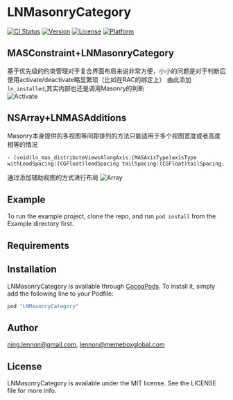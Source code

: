 # LNMasonryCategory

[![CI Status](http://img.shields.io/travis/ning.lennon@gmail.com/LNMasonryCategory.svg?style=flat)](https://travis-ci.org/ning.lennon@gmail.com/LNMasonryCategory)
[![Version](https://img.shields.io/cocoapods/v/LNMasonryCategory.svg?style=flat)](http://cocoapods.org/pods/LNMasonryCategory)
[![License](https://img.shields.io/cocoapods/l/LNMasonryCategory.svg?style=flat)](http://cocoapods.org/pods/LNMasonryCategory)
[![Platform](https://img.shields.io/cocoapods/p/LNMasonryCategory.svg?style=flat)](http://cocoapods.org/pods/LNMasonryCategory)

## MASConstraint+LNMasonryCategory  

基于优先级的约束管理对于复合界面布局来说非常方便，小小的问题是对于判断后使用activate/deactivate略显繁琐（比如在RAC的绑定上）
由此添加`ln_installed`,其实内部也还是调用Masonry的判断  
![Activate](http://ww1.sinaimg.cn/large/742f86cdgy1fcw6g6mk4dg20ab0iyju8)
## NSArray+LNMASAdditions  
Masonry本身提供的多视图等间距排列的方法只能适用于多个视图宽度或者高度相等的情况
```objc
- (void)ln_mas_distributeViewsAlongAxis:(MASAxisType)axisType withLeadSpacing:(CGFloat)leadSpacing tailSpacing:(CGFloat)tailSpacing;
```
通过添加辅助视图的方式进行布局 
![Array](http://ww1.sinaimg.cn/large/742f86cdgy1fcw6her9ivj20ku12aq44)

## Example

To run the example project, clone the repo, and run `pod install` from the Example directory first.

## Requirements

## Installation

LNMasonryCategory is available through [CocoaPods](http://cocoapods.org). To install
it, simply add the following line to your Podfile:

```ruby
pod "LNMasonryCategory"
```

## Author

ning.lennon@gmail.com, lennon@memeboxglobal.com

## License

LNMasonryCategory is available under the MIT license. See the LICENSE file for more info.



